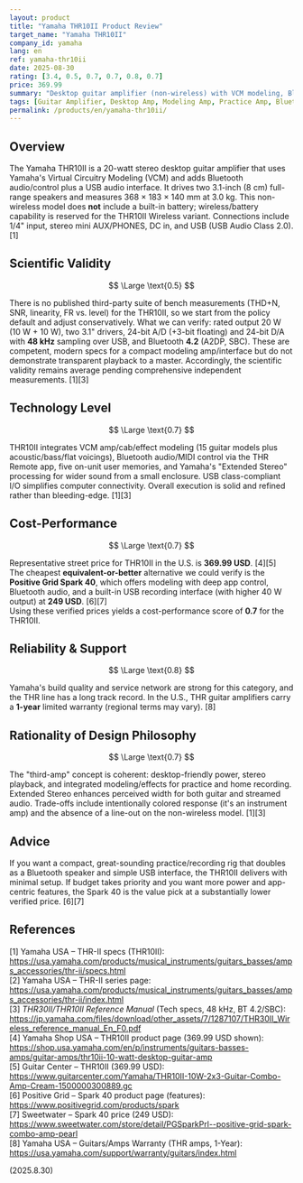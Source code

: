 ```yaml
---
layout: product
title: "Yamaha THR10II Product Review"
target_name: "Yamaha THR10II"
company_id: yamaha
lang: en
ref: yamaha-thr10ii
date: 2025-08-30
rating: [3.4, 0.5, 0.7, 0.7, 0.8, 0.7]
price: 369.99
summary: "Desktop guitar amplifier (non-wireless) with VCM modeling, Bluetooth audio/control, and USB audio interface"
tags: [Guitar Amplifier, Desktop Amp, Modeling Amp, Practice Amp, Bluetooth, USB Interface]
permalink: /products/en/yamaha-thr10ii/
---
```


## Overview

The Yamaha THR10II is a 20-watt stereo desktop guitar amplifier that uses Yamaha's Virtual Circuitry Modeling (VCM) and adds Bluetooth audio/control plus a USB audio interface. It drives two 3.1-inch (8 cm) full-range speakers and measures 368 × 183 × 140 mm at 3.0 kg. This non-wireless model does **not** include a built-in battery; wireless/battery capability is reserved for the THR10II Wireless variant. Connections include 1/4" input, stereo mini AUX/PHONES, DC in, and USB (USB Audio Class 2.0). [1]

## Scientific Validity

$$ \Large \text{0.5} $$

There is no published third-party suite of bench measurements (THD+N, SNR, linearity, FR vs. level) for the THR10II, so we start from the policy default and adjust conservatively. What we can verify: rated output 20 W (10 W + 10 W), two 3.1" drivers, 24-bit A/D (+3-bit floating) and 24-bit D/A with **48 kHz** sampling over USB, and Bluetooth **4.2** (A2DP, SBC). These are competent, modern specs for a compact modeling amp/interface but do not demonstrate transparent playback to a master. Accordingly, the scientific validity remains average pending comprehensive independent measurements. [1][3]

## Technology Level

$$ \Large \text{0.7} $$

THR10II integrates VCM amp/cab/effect modeling (15 guitar models plus acoustic/bass/flat voicings), Bluetooth audio/MIDI control via the THR Remote app, five on-unit user memories, and Yamaha's "Extended Stereo" processing for wider sound from a small enclosure. USB class-compliant I/O simplifies computer connectivity. Overall execution is solid and refined rather than bleeding-edge. [1][3]

## Cost-Performance

$$ \Large \text{0.7} $$

Representative street price for THR10II in the U.S. is **369.99 USD**. [4][5]  
The cheapest **equivalent-or-better** alternative we could verify is the **Positive Grid Spark 40**, which offers modeling with deep app control, Bluetooth audio, and a built-in USB recording interface (with higher 40 W output) at **249 USD**. [6][7]  
Using these verified prices yields a cost-performance score of **0.7** for the THR10II.

## Reliability & Support

$$ \Large \text{0.8} $$

Yamaha's build quality and service network are strong for this category, and the THR line has a long track record. In the U.S., THR guitar amplifiers carry a **1-year** limited warranty (regional terms may vary). [8]

## Rationality of Design Philosophy

$$ \Large \text{0.7} $$

The "third-amp" concept is coherent: desktop-friendly power, stereo playback, and integrated modeling/effects for practice and home recording. Extended Stereo enhances perceived width for both guitar and streamed audio. Trade-offs include intentionally colored response (it's an instrument amp) and the absence of a line-out on the non-wireless model. [1][3]

## Advice

If you want a compact, great-sounding practice/recording rig that doubles as a Bluetooth speaker and simple USB interface, the THR10II delivers with minimal setup. If budget takes priority and you want more power and app-centric features, the Spark 40 is the value pick at a substantially lower verified price. [6][7]

## References

[1] Yamaha USA – THR-II specs (THR10II): https://usa.yamaha.com/products/musical_instruments/guitars_basses/amps_accessories/thr-ii/specs.html  
[2] Yamaha USA – THR-II series page: https://usa.yamaha.com/products/musical_instruments/guitars_basses/amps_accessories/thr-ii/index.html  
[3] *THR30II/THR10II Reference Manual* (Tech specs, 48 kHz, BT 4.2/SBC): https://jp.yamaha.com/files/download/other_assets/7/1287107/THR30II_Wireless_reference_manual_En_F0.pdf  
[4] Yamaha Shop USA – THR10II product page (369.99 USD shown): https://shop.usa.yamaha.com/en/p/instruments/guitars-basses-amps/guitar-amps/thr10ii-10-watt-desktop-guitar-amp  
[5] Guitar Center – THR10II (369.99 USD): https://www.guitarcenter.com/Yamaha/THR10II-10W-2x3-Guitar-Combo-Amp-Cream-1500000300889.gc  
[6] Positive Grid – Spark 40 product page (features): https://www.positivegrid.com/products/spark  
[7] Sweetwater – Spark 40 price (249 USD): https://www.sweetwater.com/store/detail/PGSparkPrl--positive-grid-spark-combo-amp-pearl  
[8] Yamaha USA – Guitars/Amps Warranty (THR amps, 1-Year): https://usa.yamaha.com/support/warranty/guitars/index.html

(2025.8.30)

